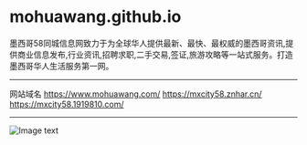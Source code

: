 # mohuawang.github.io


墨西哥58同城信息网致力于为全球华人提供最新、最快、最权威的墨西哥资讯,提供商业信息发布,行业资讯,招聘求职,二手交易,签证,旅游攻略等一站式服务。打造墨西哥华人生活服务第一网。


--------------

网站域名
https://www.mohuawang.com/
https://mxcity58.znhar.cn/
https://mxcity58.1919810.com/

--------------


![Image text](https://i.imgur.com/EkMshTW.png)
